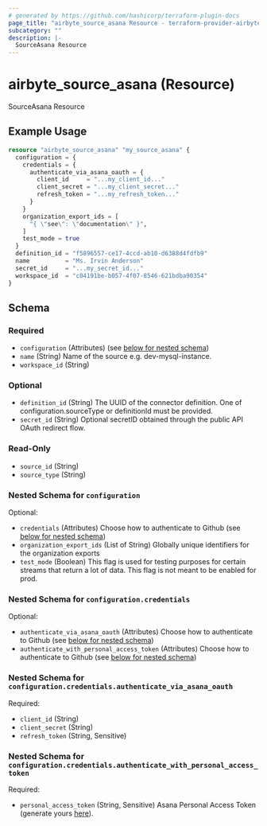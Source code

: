 ```yaml
---
# generated by https://github.com/hashicorp/terraform-plugin-docs
page_title: "airbyte_source_asana Resource - terraform-provider-airbyte"
subcategory: ""
description: |-
  SourceAsana Resource
---
```


# airbyte_source_asana (Resource)

SourceAsana Resource

## Example Usage

```terraform
resource "airbyte_source_asana" "my_source_asana" {
  configuration = {
    credentials = {
      authenticate_via_asana_oauth = {
        client_id     = "...my_client_id..."
        client_secret = "...my_client_secret..."
        refresh_token = "...my_refresh_token..."
      }
    }
    organization_export_ids = [
      "{ \"see\": \"documentation\" }",
    ]
    test_mode = true
  }
  definition_id = "f5896557-ce17-4ccd-ab10-d6388d4fdfb9"
  name          = "Ms. Irvin Anderson"
  secret_id     = "...my_secret_id..."
  workspace_id  = "c04191be-b057-4f07-8546-621bdba90354"
}
```

<!-- schema generated by tfplugindocs -->
## Schema

### Required

- `configuration` (Attributes) (see [below for nested schema](#nestedatt--configuration))
- `name` (String) Name of the source e.g. dev-mysql-instance.
- `workspace_id` (String)

### Optional

- `definition_id` (String) The UUID of the connector definition. One of configuration.sourceType or definitionId must be provided.
- `secret_id` (String) Optional secretID obtained through the public API OAuth redirect flow.

### Read-Only

- `source_id` (String)
- `source_type` (String)

<a id="nestedatt--configuration"></a>
### Nested Schema for `configuration`

Optional:

- `credentials` (Attributes) Choose how to authenticate to Github (see [below for nested schema](#nestedatt--configuration--credentials))
- `organization_export_ids` (List of String) Globally unique identifiers for the organization exports
- `test_mode` (Boolean) This flag is used for testing purposes for certain streams that return a lot of data. This flag is not meant to be enabled for prod.

<a id="nestedatt--configuration--credentials"></a>
### Nested Schema for `configuration.credentials`

Optional:

- `authenticate_via_asana_oauth` (Attributes) Choose how to authenticate to Github (see [below for nested schema](#nestedatt--configuration--credentials--authenticate_via_asana_oauth))
- `authenticate_with_personal_access_token` (Attributes) Choose how to authenticate to Github (see [below for nested schema](#nestedatt--configuration--credentials--authenticate_with_personal_access_token))

<a id="nestedatt--configuration--credentials--authenticate_via_asana_oauth"></a>
### Nested Schema for `configuration.credentials.authenticate_via_asana_oauth`

Required:

- `client_id` (String)
- `client_secret` (String)
- `refresh_token` (String, Sensitive)


<a id="nestedatt--configuration--credentials--authenticate_with_personal_access_token"></a>
### Nested Schema for `configuration.credentials.authenticate_with_personal_access_token`

Required:

- `personal_access_token` (String, Sensitive) Asana Personal Access Token (generate yours <a href="https://app.asana.com/0/developer-console">here</a>).



